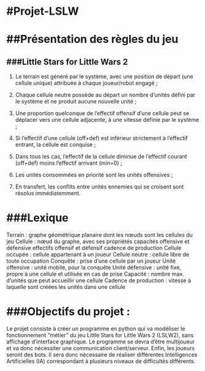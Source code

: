 #Projet-LSLW
===========

##Présentation des règles du jeu
==============================

###Little Stars for Little Wars 2
------------------------------

1. Le terrain est généré par le système, avec une position de
départ (une cellule unique) attribuée à chaque joueur/robot
engagé ;

2. Chaque cellule neutre possède au départ un nombre d’unités
défini par le système et ne produit aucune nouvelle unité ;

3. Une proportion quelconque de l’effectif offensif d’une cellule
peut se déplacer vers une cellule adjacente, à une vitesse
définie par le système ;

4. Si l’effectif d’une cellule (off+def) est inférieur strictement à
l’effectif entrant, la cellule est conquise ;

5. Dans tous les cas, l’effectif de la cellule diminue de l’effectif
courant (off+def) moins l’effectif arrivant (min=0) ;

6. Les unités consommées en priorité sont les unités offensives ;

7. En transfert, les conflits entre unités ennemies qui se croisent
sont résolus immédiatemment.



###Lexique 
=======

Terrain : graphe géométrique planaire dont les nœuds sont les cellules du jeu
Cellule : nœud du graphe, avec ses propriétés
capacités offensive et défensive
effectifs offensif et défensif
cadence de production
Cellule occupée : cellule appartenant à un joueur
Cellule neutre : cellule libre de toute occupation
Conquête : prise d’une cellule par un joueur
Unité offensive : unité mobile, pour la conquête
Unité défensive : unité fixe, propre à une cellule et utilisée en cas de prise
Capacité : nombre max. d’unités que peut accueillir une cellule
Cadence de production : vitesse à laquelle sont créées les unités dans une cellule

###Objectifs du projet :
=====

Le projet consiste à créer un programme en python qui va modéliser le fonctionnement “métier” du jeu Little Stars for Little Wars 2 (LSLW2), sans affichage d’interface graphique.
Le programme se devra d’être multijoueur et va donc nécessiter une communication client/serveur.
Enfin, les joueurs seront des bots. Il sera donc nécessaire de réaliser différentes Intelligences Artificielles (IA) correspondant à plusieurs niveaux de difficultés différents.

